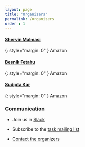 ```yaml
---
layout: page
title: "Organizers"
permalink: /organizers
order : 1
---
```


<h4> <a href="https://scholar.google.com/citations?user=lT1-HZsAAAAJ" target="_blank">Shervin Malmasi</a></h4>
{: style="margin: 0" }
Amazon

<h4> <a href="http://l3s.de/~fetahu/" target="_blank">Besnik Fetahu</a></h4>
{: style="margin: 0" }
Amazon

<!--
<h4> <a href="https://anjiefang.github.io/" target="_blank">Anjie Fang</a></h4>
{: style="margin: 0" }
Amazon
-->

<h4> <a href="http://sudiptakar.info" target="_blank">Sudipta Kar</a></h4>
{: style="margin: 0" }
Amazon

<!--
<h4> <a href="https://scholar.google.com/citations?user=rgKKn-kAAAAJ" target="_blank">Oleg Rokhlenko</a></h4>
{: style="margin: 0" }
Amazon
-->


### Communication
* Join us in <a href="https://join.slack.com/t/multiconer/shared_invite/zt-vi3g97cx-MpqTvS07XX22S78nRC2s0Q">Slack</a>

* Subscribe to the [task mailing list](mailto:multiconer-semeval@googlegroups.com)

* [Contact the organizers](mailto:multiconer-semeval-organizers@googlegroups.com)